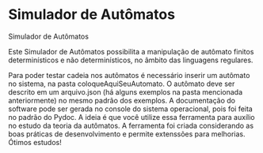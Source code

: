 # Simulador de Autômatos
Simulador de Autômatos

Este Simulador de Autômatos possibilita a manipulação de autômato finitos determinísticos e não determinísticos, no âmbito das linguagens regulares.

Para poder testar cadeia nos autômatos é necessário inserir um autômato no sistema, na pasta coloqueAquiSeuAutomato. O autômato deve ser descrito em um arquivo.json (há alguns exemplos na pasta mencionada anteriormente) no mesmo padrão dos exemplos. A documentação do software pode ser gerada no console do sistema operacional, pois foi feita no padrão do Pydoc. A ideia é que você utilize essa ferramenta para auxílio no estudo da teoria da autômatos. A ferramenta foi criada considerando as boas práticas de desenvolvimento e permite extenssões para melhorias. Ótimos estudos!

